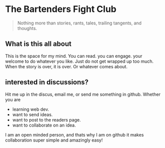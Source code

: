 # The Bartenders Fight Club

>Nothing more than stories, rants, tales, trailing tangents, and thoughts.

## What is this all about

This is the space for my mind. You can read. you can engage. your welcome to do whatever you like. Just do not get wrapped up too much.
When the story is over, it is over. Or whatever comes about.

## interested in discussions? 

Hit me up in the discus, email me, or send me something in github.
Whether you are 

- learning web dev.
- want to send ideas. 
- want to post to the readers page.
- want to collaborate on an idea.

I am an open minded person, and thats why I am on github it makes collaboration super simple and amazingly easy!




